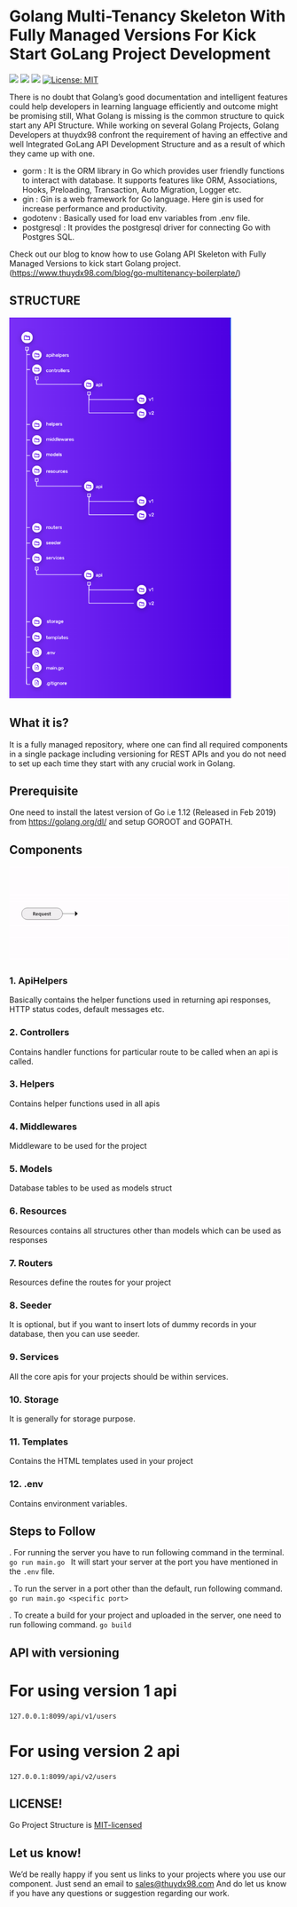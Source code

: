 # Golang Multi-Tenancy Skeleton With Fully Managed Versions For Kick Start GoLang Project Development
<a href="https://travis-ci.org/thuydx98/go-multitenancy-boilerplate" style="pointer-events: none;" target="_blank"><img src="https://travis-ci.org/thuydx98/go-multitenancy-boilerplate.svg?branch=master"></a>
<a href="https://godoc.org/fyne.io/fyne" style="pointer-events: none;" target="_blank"><img src="https://img.shields.io/badge/go-documentation-blue.svg"></a>
<a href="https://goreportcard.com/report/github.com/thuydx98/go-multitenancy-boilerplate" style="pointer-events: none;" target="_blank"><img src="https://goreportcard.com/badge/github.com/thuydx98/go-multitenancy-boilerplate"></a>
[![License: MIT](https://img.shields.io/badge/License-MIT-yellow.svg)](https://github.com/thuydx98/go-multitenancy-boilerplate/blob/master/LICENSE)

There is no doubt that Golang’s good documentation and intelligent features could help developers in learning language efficiently and outcome might be promising still, What Golang is missing is the common structure to quick start any API Structure. While working on several Golang Projects, Golang Developers at thuydx98 confront the requirement of having an effective and well Integrated GoLang API Development Structure and as a result of which they came up with one. 

- gorm : It is the ORM library in Go which provides user friendly functions to interact with database. It supports features like ORM, Associations, Hooks, Preloading, Transaction, Auto Migration, Logger etc.
- gin : Gin is a web framework for Go language. Here gin is used for increase performance and productivity.
- godotenv : Basically used for load env variables from .env file.
- postgresql : It provides the postgresql driver for connecting Go with Postgres SQL.

Check out our blog to know how to use Golang API Skeleton with Fully Managed Versions to kick start Golang project. (https://www.thuydx98.com/blog/go-multitenancy-boilerplate/)


## STRUCTURE

<img src="https://raw.githubusercontent.com/thuydx98/go-multitenancy-boilerplate/master/structure.png" width=400>


## What it is?

It is a fully managed repository, where one can find all required components in a single package including versioning for REST APIs and you do not need to set up each time they start with any crucial work in Golang.


## Prerequisite

One need to install the latest version of Go i.e 1.12 (Released in Feb 2019) from https://golang.org/dl/ and setup GOROOT and GOPATH.

## Components 
<center><img src="https://raw.githubusercontent.com/thuydx98/go-multitenancy-boilerplate/master/gif.gif"></center>


### 1. ApiHelpers
Basically contains the helper functions used in returning api responses, HTTP status codes, default messages etc.

### 2. Controllers
Contains handler functions for particular route to be called when an api is called.

### 3. Helpers
Contains helper functions used in all apis

### 4. Middlewares
Middleware to be used for the project

### 5. Models
Database tables to be used as models struct

### 6. Resources
Resources contains all structures other than models which can be used as responses

### 7. Routers
Resources define the routes for your project

### 8. Seeder
It is optional, but if you want to insert lots of dummy records in your database, then you can use seeder.

### 9. Services
All the core apis for your projects should be within services.

### 10. Storage
It is generally for storage purpose.

### 11. Templates
Contains the HTML templates used in your project

### 12. .env
Contains environment variables.


## Steps to Follow

. For running the server you have to run following command in the terminal.
        ```go run main.go
        ```
  It will start your server at the port you have mentioned in the ```.env``` file.
  
. To run the server in a port other than the default, run following command.
        ```go run main.go <specific port>```
        
. To create a build for your project and uploaded in the server, one need to run following command.
        ```go build```
        
       
## API with versioning

# For using version 1 api
```127.0.0.1:8099/api/v1/users```

# For using version 2 api
```127.0.0.1:8099/api/v2/users```


## LICENSE!

Go Project Structure is [MIT-licensed](https://github.com/thuydx98/go-multitenancy-boilerplate/blob/master/LICENSE)

## Let us know!
We’d be really happy if you sent us links to your projects where you use our component. Just send an email to sales@thuydx98.com And do let us know if you have any questions or suggestion regarding our work.
